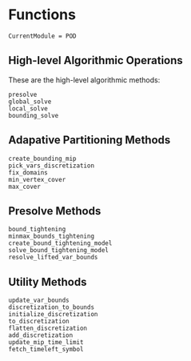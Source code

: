 # Functions

```@meta
CurrentModule = POD
```

## High-level Algorithmic Operations
These are the high-level algorithmic methods:
```@docs
presolve
global_solve
local_solve
bounding_solve
```

## Adapative Partitioning Methods
```@docs
create_bounding_mip
pick_vars_discretization
fix_domains
min_vertex_cover
max_cover
```

## Presolve Methods
```@docs
bound_tightening
minmax_bounds_tightening
create_bound_tightening_model
solve_bound_tightening_model
resolve_lifted_var_bounds
```

## Utility Methods
```@docs
update_var_bounds
discretization_to_bounds
initialize_discretization
to_discretization
flatten_discretization
add_discretization
update_mip_time_limit
fetch_timeleft_symbol
```
